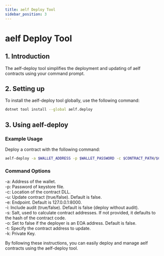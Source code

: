 ```yaml
---
title: aelf Deploy Tool
sidebar_position: 3
---
```


# aelf Deploy Tool

## 1. Introduction

The aelf-deploy tool simplifies the deployment and updating of aelf contracts using your command prompt.

## 2. Setting up

To install the aelf-deploy tool globally, use the following command:
```bash title="Terminal"
dotnet tool install --global aelf.deploy
```

## 3. Using aelf-deploy

### Example Usage

Deploy a contract with the following command:
```bash title="Terminal"
aelf-deploy -a $WALLET_ADDRESS -p $WALLET_PASSWORD -c $CONTRACT_PATH/$CONTRACT_FILE.dll.patched -e https://tdvw-test-node.aelf.io/
```

### Command Options

-a: Address of the wallet.  
-p: Password of keystore file.    
-c: Location of the contract DLL.   
-u: Update contract (true/false). Default is false.    
-e: Endpoint. Default is 127.0.0.1:8000.   
-i: Include audit (true/false). Default is false (deploy without audit).  
-s: Salt, used to calculate contract addresses. If not provided, it defaults to the hash of the contract code.   
-o: Set to false if the deployer is an EOA address. Default is false.  
-t: Specify the contract address to update.  
-k: Private Key.  

By following these instructions, you can easily deploy and manage aelf contracts using the aelf-deploy tool.